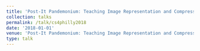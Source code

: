 ```yaml
---
title: 'Post-It Pandemonium: Teaching Image Representation and Compression with an "Unplugged" Activity'
collection: talks
permalink: /talk/cs4philly2018
date: '2018-01-01'
venue: 'Post-It Pandemonium: Teaching Image Representation and Compression with an "Unplugged" Activity. CS4Philly Workshop Activity with Jeffrey L. Popyack. Philadelphia, PA. December, 2018'
type: talk
---
```


